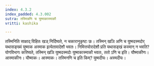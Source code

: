 ```yaml
---
index: 4.3.2
index_padded: 4.3.002
sutra: तस्मिन्नणि च युष्माकास्माकौ
vritti: kashika

---
```

तस्मिनिति साक्षाद् विहितः खञ् निर्दिष्यते, न चकारानुकृष्टः छः। तस्मिन् खञि अणि च युष्मदस्मदोर् यथासङ्ख्यं युष्माक अस्माक इत्येतावादेशौ भवतः। निमित्तयोरादेशौ प्रति यथासङ्खं कस्मान् न भवति? योगविभागः करिष्यते, तस्मिन् खञि युष्मदस्मदोः युष्माकास्माकौ भवतः, ततो ऽणि च इति। यौष्माकीणः। आस्माकीनः। यौष्माकः। आस्माकः। तस्मिनणि च इति किम्? युष्मदीयः। अस्मदीयः।